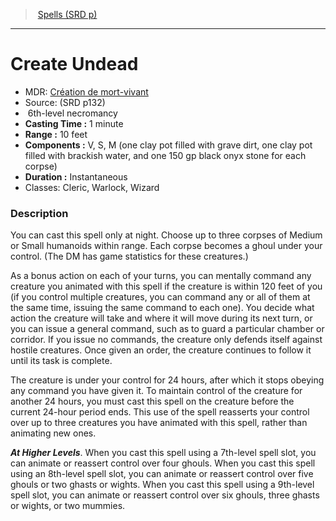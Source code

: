 ﻿---
!SpellItem
Family: SpellVO
Level: 6
Type: necromancy
CastingTime: 1 minute
Range: 10 feet
Components: V, S, M (one clay pot filled with grave dirt, one clay pot filled with brackish water, and one 150 gp black onyx stone for each corpse)
Duration: Instantaneous
Classes: Cleric, Warlock, Wizard
Id: spells_vo.md#create-undead
ParentLink: spells_vo.md#spells-srd-p
Name: Create Undead
ParentName: Spells (SRD p)
NameLevel: 1
AltName: '[Création de mort-vivant](hd_spells_creation_de_mort_vivant.md)'
Source: (SRD p132)
Attributes:
  Name: Create Undead
  Markdown: >+
    # <!--Name-->Create Undead<!--/Name-->


    - MDR: <!--AltName-->[Création de mort-vivant](hd_spells_creation_de_mort_vivant.md)<!--/AltName-->

    - Source: <!--Source-->(SRD p132)<!--/Source-->

    -  <!--Level-->6<!--/Level-->th-level <!--Type-->necromancy<!--/Type-->

    - **Casting Time :** <!--CastingTime-->1 minute<!--/CastingTime-->

    - **Range :** <!--Range-->10 feet<!--/Range-->

    - **Components :** <!--Components-->V, S, M (one clay pot filled with grave dirt, one clay pot filled with brackish water, and one 150 gp black onyx stone for each corpse)<!--/Components-->

    - **Duration :** <!--Duration-->Instantaneous<!--/Duration-->

    - Classes: <!--Classes-->Cleric, Warlock, Wizard<!--/Classes-->


    ### Description


    You can cast this spell only at night. Choose up to three corpses of Medium or Small humanoids within range. Each corpse becomes a ghoul under your control. (The DM has game statistics for these creatures.)


    As a bonus action on each of your turns, you can mentally command any creature you animated with this spell if the creature is within 120 feet of you (if you control multiple creatures, you can command any or all of them at the same time, issuing the same command to each one). You decide what action the creature will take and where it will move during its next turn, or you can issue a general command, such as to guard a particular chamber or corridor. If you issue no commands, the creature only defends itself against hostile creatures. Once given an order, the creature continues to follow it until its task is complete.


    The creature is under your control for 24 hours, after which it stops obeying any command you have given it. To maintain control of the creature for another 24 hours, you must cast this spell on the creature before the current 24-hour period ends. This use of the spell reasserts your control over up to three creatures you have animated with this spell, rather than animating new ones.


    **_At Higher Levels_**. When you cast this spell using a 7th-level spell slot, you can animate or reassert control over four ghouls. When you cast this spell using an 8th-level spell slot, you can animate or reassert control over five ghouls or two ghasts or wights. When you cast this spell using a 9th-level spell slot, you can animate or reassert control over six ghouls, three ghasts or wights, or two mummies.

  AltName: '[Création de mort-vivant](hd_spells_creation_de_mort_vivant.md)'
  Source: (SRD p132)
  Level: 6
  Type: necromancy
  CastingTime: 1 minute
  Range: 10 feet
  Components: V, S, M (one clay pot filled with grave dirt, one clay pot filled with brackish water, and one 150 gp black onyx stone for each corpse)
  Duration: Instantaneous
  Classes: Cleric, Warlock, Wizard
AttributesDictionary: >+
  Name: Create Undead

  Markdown: >+

    # <!--Name-->Create Undead<!--/Name-->





    - MDR: <!--AltName-->[Création de mort-vivant](hd_spells_creation_de_mort_vivant.md)<!--/AltName-->



    - Source: <!--Source-->(SRD p132)<!--/Source-->



    -  <!--Level-->6<!--/Level-->th-level <!--Type-->necromancy<!--/Type-->



    - **Casting Time :** <!--CastingTime-->1 minute<!--/CastingTime-->



    - **Range :** <!--Range-->10 feet<!--/Range-->



    - **Components :** <!--Components-->V, S, M (one clay pot filled with grave dirt, one clay pot filled with brackish water, and one 150 gp black onyx stone for each corpse)<!--/Components-->



    - **Duration :** <!--Duration-->Instantaneous<!--/Duration-->



    - Classes: <!--Classes-->Cleric, Warlock, Wizard<!--/Classes-->





    ### Description





    You can cast this spell only at night. Choose up to three corpses of Medium or Small humanoids within range. Each corpse becomes a ghoul under your control. (The DM has game statistics for these creatures.)





    As a bonus action on each of your turns, you can mentally command any creature you animated with this spell if the creature is within 120 feet of you (if you control multiple creatures, you can command any or all of them at the same time, issuing the same command to each one). You decide what action the creature will take and where it will move during its next turn, or you can issue a general command, such as to guard a particular chamber or corridor. If you issue no commands, the creature only defends itself against hostile creatures. Once given an order, the creature continues to follow it until its task is complete.





    The creature is under your control for 24 hours, after which it stops obeying any command you have given it. To maintain control of the creature for another 24 hours, you must cast this spell on the creature before the current 24-hour period ends. This use of the spell reasserts your control over up to three creatures you have animated with this spell, rather than animating new ones.





    **_At Higher Levels_**. When you cast this spell using a 7th-level spell slot, you can animate or reassert control over four ghouls. When you cast this spell using an 8th-level spell slot, you can animate or reassert control over five ghouls or two ghasts or wights. When you cast this spell using a 9th-level spell slot, you can animate or reassert control over six ghouls, three ghasts or wights, or two mummies.



  AltName: '[Création de mort-vivant](hd_spells_creation_de_mort_vivant.md)'

  Source: (SRD p132)

  Level: 6

  Type: necromancy

  CastingTime: 1 minute

  Range: 10 feet

  Components: V, S, M (one clay pot filled with grave dirt, one clay pot filled with brackish water, and one 150 gp black onyx stone for each corpse)

  Duration: Instantaneous

  Classes: Cleric, Warlock, Wizard

---
> [Spells (SRD p)](srd_spells.md)

---

# Create Undead

- MDR: [Création de mort-vivant](hd_spells_creation_de_mort_vivant.md)
- Source: (SRD p132)
-  6th-level necromancy
- **Casting Time :** 1 minute
- **Range :** 10 feet
- **Components :** V, S, M (one clay pot filled with grave dirt, one clay pot filled with brackish water, and one 150 gp black onyx stone for each corpse)
- **Duration :** Instantaneous
- Classes: Cleric, Warlock, Wizard

### Description

You can cast this spell only at night. Choose up to three corpses of Medium or Small humanoids within range. Each corpse becomes a ghoul under your control. (The DM has game statistics for these creatures.)

As a bonus action on each of your turns, you can mentally command any creature you animated with this spell if the creature is within 120 feet of you (if you control multiple creatures, you can command any or all of them at the same time, issuing the same command to each one). You decide what action the creature will take and where it will move during its next turn, or you can issue a general command, such as to guard a particular chamber or corridor. If you issue no commands, the creature only defends itself against hostile creatures. Once given an order, the creature continues to follow it until its task is complete.

The creature is under your control for 24 hours, after which it stops obeying any command you have given it. To maintain control of the creature for another 24 hours, you must cast this spell on the creature before the current 24-hour period ends. This use of the spell reasserts your control over up to three creatures you have animated with this spell, rather than animating new ones.

**_At Higher Levels_**. When you cast this spell using a 7th-level spell slot, you can animate or reassert control over four ghouls. When you cast this spell using an 8th-level spell slot, you can animate or reassert control over five ghouls or two ghasts or wights. When you cast this spell using a 9th-level spell slot, you can animate or reassert control over six ghouls, three ghasts or wights, or two mummies.

